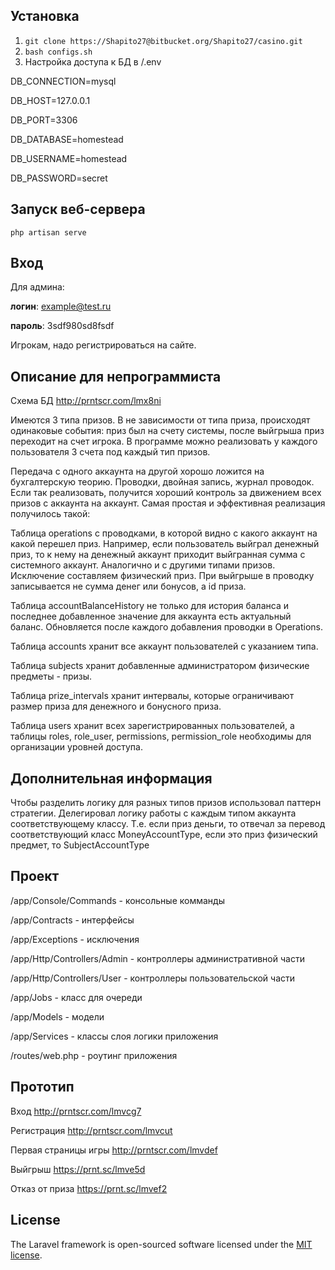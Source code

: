 ## Установка
1. `git clone https://Shapito27@bitbucket.org/Shapito27/casino.git`
2. `bash configs.sh`
3. Настройка доступа к БД в /.env

DB_CONNECTION=mysql

DB_HOST=127.0.0.1

DB_PORT=3306

DB_DATABASE=homestead

DB_USERNAME=homestead

DB_PASSWORD=secret

## Запуск веб-сервера 
`php artisan serve`

## Вход
Для админа:

**логин**:  example@test.ru

**пароль**: 3sdf980sd8fsdf

Игрокам, надо регистрироваться на сайте.
## Описание для непрограммиста

Схема БД http://prntscr.com/lmx8ni

Имеются 3 типа призов. В не зависимости от типа приза, происходят одинаковые события: приз был на счету системы, после выйгрыша приз переходит на счет игрока. В программе можно реализовать у каждого пользователя 3 счета под каждый тип призов.

Передача с одного аккаунта на другой хорошо ложится на бухгалтерскую теорию. Проводки, двойная запись, журнал проводок. Если так реализовать, получится хороший контроль за движением всех призов с аккаунта на аккаунт. Самая простая и эффективная реализация получилось такой:

Таблица operations с проводками, в которой видно с какого аккаунт на какой перешел приз. Например, если пользователь выйграл денежный приз, то к нему на денежный аккаунт приходит выйгранная сумма с системного аккаунт. Аналогично и с другими типами призов. Исключение составляем физический приз. При выйгрыше в проводку записывается не сумма денег или бонусов, а id приза.

Таблицa accountBalanceHistory не только для история баланса и последнее добавленное значение для аккаунта есть актуальный баланс. Обновляется после каждого добавления проводки в Operations.

Таблицa accounts хранит все аккаунт пользователей с указанием типа.

Таблицa subjects хранит добавленные администратором физические предметы - призы.

Таблицa prize_intervals хранит интервалы, которые ограничивают размер приза для денежного и бонусного приза.

Таблица users хранит всех зарегистрированных пользователей, а таблицы roles, role_user, permissions, permission_role необходимы для организации уровней доступа.

## Дополнительная информация

Чтобы разделить логику для разных типов призов использовал паттерн стратегии. 
Делегировал логику работы с каждым типом аккаунта соответствующему классу. Т.е. если приз деньги, то отвечал за перевод соответствующий класс MoneyAccountType, если это приз физический предмет, то SubjectAccountType

## Проект
/app/Console/Commands  - консольные комманды

/app/Contracts  - интерфейсы

/app/Exceptions  - исключения

/app/Http/Controllers/Admin  - контроллеры административной части

/app/Http/Controllers/User  - контроллеры пользовательской части

/app/Jobs  - класс  для очереди

/app/Models  - модели

/app/Services  - классы слоя логики приложения

/routes/web.php  - роутинг приложения

## Прототип
Вход http://prntscr.com/lmvcg7

Регистрация http://prntscr.com/lmvcut

Первая страницы игры http://prntscr.com/lmvdef

Выйгрыш https://prnt.sc/lmve5d

Отказ от приза https://prnt.sc/lmvef2

## License

The Laravel framework is open-sourced software licensed under the [MIT license](https://opensource.org/licenses/MIT).
